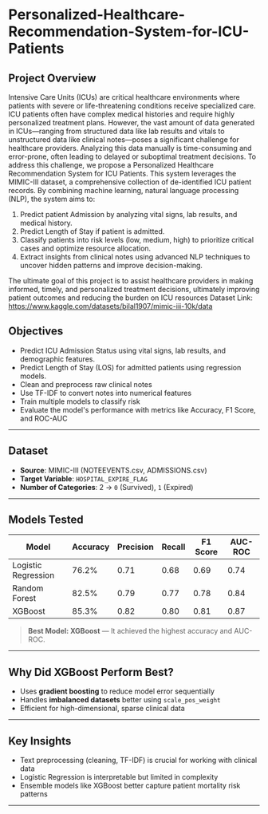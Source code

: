 # Personalized-Healthcare-Recommendation-System-for-ICU-Patients

## Project Overview
Intensive Care Units (ICUs) are critical healthcare environments where patients with severe
or life-threatening conditions receive specialized care. ICU patients often have complex
medical histories and require highly personalized treatment plans. However, the vast amount
of data generated in ICUs—ranging from structured data like lab results and vitals to
unstructured data like clinical notes—poses a significant challenge for healthcare providers.
Analyzing this data manually is time-consuming and error-prone, often leading to delayed or
suboptimal treatment decisions.
To address this challenge, we propose a Personalized Healthcare Recommendation System
for ICU Patients. This system leverages the MIMIC-III dataset, a comprehensive
collection of de-identified ICU patient records.
By combining machine learning, natural language processing (NLP),
 the system aims to:
1. Predict patient Admission by analyzing vital signs, lab results, and medical
history.
2. Predict Length of Stay if patient is admitted.
3. Classify patients into risk levels (low, medium, high) to prioritize critical cases and
optimize resource allocation.
4. Extract insights from clinical notes using advanced NLP techniques to uncover
hidden patterns and improve decision-making.

The ultimate goal of this project is to assist healthcare providers in making informed, timely,
and personalized treatment decisions, ultimately improving patient outcomes and reducing
the burden on ICU resources
Dataset Link: https://www.kaggle.com/datasets/bilal1907/mimic-iii-10k/data


##  Objectives
- Predict ICU Admission Status using vital signs, lab results, and demographic features.
- Predict Length of Stay (LOS) for admitted patients using regression models.
- Clean and preprocess raw clinical notes
- Use TF-IDF to convert notes into numerical features
- Train multiple models to classify risk
- Evaluate the model's performance with metrics like Accuracy, F1 Score, and ROC-AUC

---

##  Dataset
- **Source**: MIMIC-III (NOTEEVENTS.csv, ADMISSIONS.csv)
- **Target Variable**: `HOSPITAL_EXPIRE_FLAG`
- **Number of Categories**: 2 → `0` (Survived), `1` (Expired)

---

##  Models Tested
| Model               | Accuracy | Precision | Recall | F1 Score | AUC-ROC |
|--------------------|----------|-----------|--------|----------|---------|
| Logistic Regression| 76.2%    | 0.71      | 0.68   | 0.69     | 0.74    |
| Random Forest      | 82.5%    | 0.79      | 0.77   | 0.78     | 0.84    |
| XGBoost            | 85.3%    | 0.82      | 0.80   | 0.81     | 0.87    |

>  **Best Model: XGBoost** — It achieved the highest accuracy and AUC-ROC. 

---

## Why Did XGBoost Perform Best?
- Uses **gradient boosting** to reduce model error sequentially
- Handles **imbalanced datasets** better using `scale_pos_weight`
- Efficient for high-dimensional, sparse clinical data

---

##  Key Insights
- Text preprocessing (cleaning, TF-IDF) is crucial for working with clinical data
- Logistic Regression is interpretable but limited in complexity
- Ensemble models like XGBoost better capture patient mortality risk patterns

---
